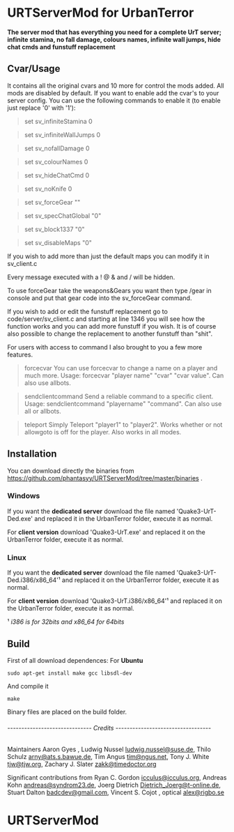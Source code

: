 # URTServerMod for UrbanTerror
**The server mod that has everything you need for a complete UrT server; infinite stamina, no fall damage, colours names, infinite wall jumps, hide chat cmds and funstuff replacement**

## Cvar/Usage
It contains all the original cvars and 10 more for control the mods added. All mods are disabled by default. If you want to enable add the cvar's to your server config. You can use the following commands to enable it (to enable just replace '0' with '1'):

 > set sv_infiniteStamina 0

 > set sv_infiniteWallJumps 0

 > set sv_nofallDamage 0

 > set sv_colourNames 0
 
 > set sv_hideChatCmd 0
 
 > set sv_noKnife 0
 
 > set sv_forceGear ""
 
 > set sv_specChatGlobal "0"
 
 > set sv_block1337 "0"
 
 > set sv_disableMaps "0"

If you wish to add more than just the default maps you can modify it in sv_client.c

Every message executed with a ! @ & and / will be hidden.

To use forceGear take the weapons&Gears you want then type /gear in console and put that gear code into the sv_forceGear command.

If you wish to add or edit the funstuff replacement go to code/server/sv_client.c and starting at line 1346 you will see how the function works and you can add more funstuff if you wish. It is of course also possible to change the replacement to another funstuff than "shit".

For users with access to command I also brought to you a few more features.

 > forcecvar
You can use forcecvar to change a name on a player and much more.
Usage: forcecvar "player name" "cvar" "cvar value". Can also use allbots.

> sendclientcommand 
Send a reliable command to a specific client. 
Usage: sendclientcommand "playername" "command". Can also use all or allbots.

> teleport
Simply Teleport "player1" to "player2". Works whether or not allowgoto is off for the player. Also works in all modes.


## Installation
You can download directly the binaries from https://github.com/phantasyy/URTServerMod/tree/master/binaries .
### Windows
If you want the **dedicated server** download the file named 'Quake3-UrT-Ded.exe' and replaced it in the UrbanTerror folder, execute it as normal.

For **client version** download 'Quake3-UrT.exe' and replaced it on the UrbanTerror folder, execute it as normal.

### Linux
If you want the **dedicated server** download the file named 'Quake3-UrT-Ded.i386/x86_64'¹ and replaced it on the UrbanTerror folder, execute it as normal.

For **client version** download 'Quake3-UrT.i386/x86_64'¹ and replaced it on the UrbanTerror folder, execute it as normal.

 ¹ *i386 is for 32bits and x86_64 for 64bits*

## Build
First of all download dependences: For **Ubuntu**
```
sudo apt-get install make gcc libsdl-dev
```
And compile it
```
make
```
Binary files are placed on the build folder.



###### ------------------------------ Credits ----------------------------------

Maintainers
  Aaron Gyes <floam at sh dot nu>,
  Ludwig Nussel <ludwig.nussel@suse.de>,
  Thilo Schulz <arny@ats.s.bawue.de>,
  Tim Angus <tim@ngus.net>,
  Tony J. White <tjw@tjw.org>,
  Zachary J. Slater <zakk@timedoctor.org>

Significant contributions from
  Ryan C. Gordon <icculus@icculus.org>,
  Andreas Kohn <andreas@syndrom23.de>,
  Joerg Dietrich <Dietrich_Joerg@t-online.de>,
  Stuart Dalton <badcdev@gmail.com>,
  Vincent S. Cojot <vincent at cojot dot name>,
  optical <alex@rigbo.se>
# URTServerMod

